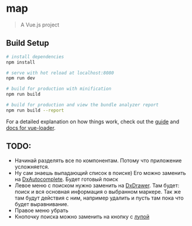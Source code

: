 # map

> A Vue.js project

## Build Setup

``` bash
# install dependencies
npm install

# serve with hot reload at localhost:8080
npm run dev

# build for production with minification
npm run build

# build for production and view the bundle analyzer report
npm run build --report
```

For a detailed explanation on how things work, check out the [guide](http://vuejs-templates.github.io/webpack/) and [docs for vue-loader](http://vuejs.github.io/vue-loader).


## TODO:
- Начинай разделять все по компонентам. Потому что приложение усложняется.
- Ну сам знаешь выпадающий список в поиске) Его можно заменить на [DxAutocomplete](https://js.devexpress.com/Demos/WidgetsGallery/Demo/Autocomplete/Overview/Vue/Light/). Будет готовый поиск
- Левое меню с поиском нужно заменить на [DxDrawer](https://js.devexpress.com/Demos/WidgetsGallery/Demo/Drawer/LeftOrRightPosition/Vue/Light/). Там будет: поиск и вся основная информация о выбранном маркере. Так же там будут действия с ним, например удалить и пусть там пока что будет выравнивание.
- Правое меню убрать
- Кнопочку поиска можно заменить на кнопку с [лупой](https://js.devexpress.com/Documentation/Guide/Themes_and_Styles/Icons/#Built-In_Icon_Library)
